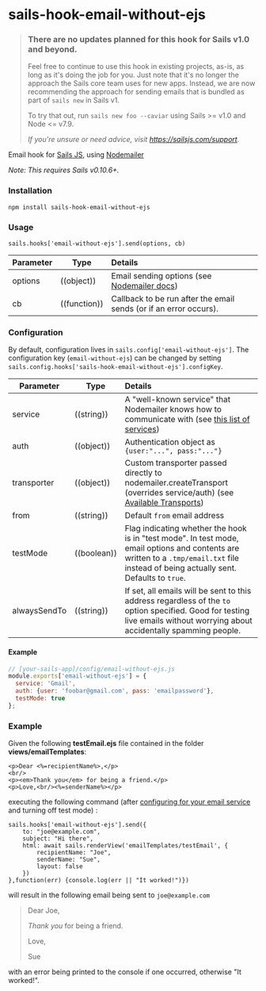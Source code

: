 # sails-hook-email-without-ejs

> ### There are no updates planned for this hook for Sails v1.0 and beyond.
>
> Feel free to continue to use this hook in existing projects, as-is, as long as it's doing the job for you.
> Just note that it's no longer the approach the Sails core team uses for new apps.
> Instead, we are now recommending the approach for sending emails that is bundled as part of `sails new` in Sails v1.
>
> To try that out, run `sails new foo --caviar` using Sails >= v1.0 and Node <= v7.9.
>
> _If you're unsure or need advice, visit https://sailsjs.com/support._



Email hook for [Sails JS](http://sailsjs.org), using [Nodemailer](https://github.com/andris9/Nodemailer/blob/v1.3.4/README.md)

*Note: This requires Sails v0.10.6+.*

### Installation

`npm install sails-hook-email-without-ejs`

### Usage

`sails.hooks['email-without-ejs'].send(options, cb)`

Parameter      | Type                | Details
-------------- | ------------------- |:---------------------------------
options        | ((object))          | Email sending options (see [Nodemailer docs](https://github.com/andris9/Nodemailer/blob/v1.3.4/README.md#e-mail-message-fields))
cb             | ((function))        | Callback to be run after the email sends (or if an error occurs).

### Configuration

By default, configuration lives in `sails.config['email-without-ejs']`.  The configuration key (`email-without-ejs`) can be changed by setting `sails.config.hooks['sails-hook-email-without-ejs'].configKey`.

Parameter      | Type                | Details
-------------- | ------------------- |:---------------------------------
service        | ((string)) | A "well-known service" that Nodemailer knows how to communicate with (see [this list of services](https://github.com/andris9/nodemailer-wellknown/blob/v0.1.5/README.md#supported-services))
auth | ((object)) | Authentication object as `{user:"...", pass:"..."}`
transporter | ((object)) | Custom transporter passed directly to nodemailer.createTransport (overrides service/auth) (see [Available Transports](https://github.com/andris9/Nodemailer/blob/v1.3.4/README.md#available-transports))
from | ((string)) | Default `from` email address
testMode | ((boolean)) | Flag indicating whether the hook is in "test mode".  In test mode, email options and contents are written to a `.tmp/email.txt` file instead of being actually sent.  Defaults to `true`.
alwaysSendTo | ((string)) | If set, all emails will be sent to this address regardless of the `to` option specified.  Good for testing live emails without worrying about accidentally spamming people.

#### Example

```javascript
// [your-sails-app]/config/email-without-ejs.js
module.exports['email-without-ejs'] = {
  service: 'Gmail',
  auth: {user: 'foobar@gmail.com', pass: 'emailpassword'},
  testMode: true
};

```

### Example

Given the following **testEmail.ejs** file contained in the folder **views/emailTemplates**:

```
<p>Dear <%=recipientName%>,</p>
<br/>
<p><em>Thank you</em> for being a friend.</p>
<p>Love,<br/><%=senderName%></p>
```

executing the following command (after [configuring for your email service](https://github.com/hkbu-kennycheng/sails-hook-email-without-ejs/#configuration) and turning off test mode) :

```
sails.hooks['email-without-ejs'].send({
    to: "joe@example.com",
    subject: "Hi there",
    html: await sails.renderView('emailTemplates/testEmail', {
        recipientName: "Joe",
        senderName: "Sue",
        layout: false
    })
},function(err) {console.log(err || "It worked!")})
```

will result in the following email being sent to `joe@example.com`

> Dear Joe,
>
> *Thank you* for being a friend.
>
> Love,
>
> Sue

with an error being printed to the console if one occurred, otherwise "It worked!".
